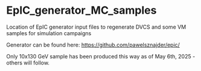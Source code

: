 # EpIC_generator_MC_samples
Location of EpIC generator input files to regenerate DVCS and some VM samples for simulation campaigns

Generator can be found here: https://github.com/pawelsznajder/epic/

Only 10x130 GeV sample has been produced this way as of May 6th, 2025 - others will follow.

